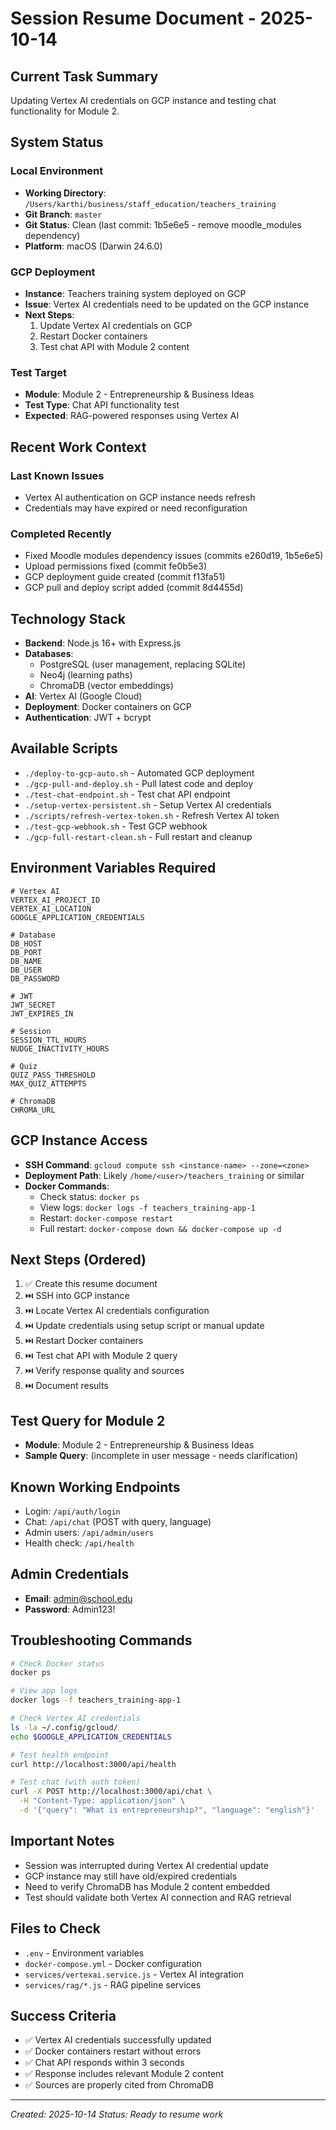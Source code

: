 # Session Resume Document - 2025-10-14

## Current Task Summary
Updating Vertex AI credentials on GCP instance and testing chat functionality for Module 2.

## System Status

### Local Environment
- **Working Directory**: `/Users/karthi/business/staff_education/teachers_training`
- **Git Branch**: `master`
- **Git Status**: Clean (last commit: 1b5e6e5 - remove moodle_modules dependency)
- **Platform**: macOS (Darwin 24.6.0)

### GCP Deployment
- **Instance**: Teachers training system deployed on GCP
- **Issue**: Vertex AI credentials need to be updated on the GCP instance
- **Next Steps**:
  1. Update Vertex AI credentials on GCP
  2. Restart Docker containers
  3. Test chat API with Module 2 content

### Test Target
- **Module**: Module 2 - Entrepreneurship & Business Ideas
- **Test Type**: Chat API functionality test
- **Expected**: RAG-powered responses using Vertex AI

## Recent Work Context

### Last Known Issues
- Vertex AI authentication on GCP instance needs refresh
- Credentials may have expired or need reconfiguration

### Completed Recently
- Fixed Moodle modules dependency issues (commits e260d19, 1b5e6e5)
- Upload permissions fixed (commit fe0b5e3)
- GCP deployment guide created (commit f13fa51)
- GCP pull and deploy script added (commit 8d4455d)

## Technology Stack
- **Backend**: Node.js 16+ with Express.js
- **Databases**:
  - PostgreSQL (user management, replacing SQLite)
  - Neo4j (learning paths)
  - ChromaDB (vector embeddings)
- **AI**: Vertex AI (Google Cloud)
- **Deployment**: Docker containers on GCP
- **Authentication**: JWT + bcrypt

## Available Scripts
- `./deploy-to-gcp-auto.sh` - Automated GCP deployment
- `./gcp-pull-and-deploy.sh` - Pull latest code and deploy
- `./test-chat-endpoint.sh` - Test chat API endpoint
- `./setup-vertex-persistent.sh` - Setup Vertex AI credentials
- `./scripts/refresh-vertex-token.sh` - Refresh Vertex AI token
- `./test-gcp-webhook.sh` - Test GCP webhook
- `./gcp-full-restart-clean.sh` - Full restart and cleanup

## Environment Variables Required
```env
# Vertex AI
VERTEX_AI_PROJECT_ID
VERTEX_AI_LOCATION
GOOGLE_APPLICATION_CREDENTIALS

# Database
DB_HOST
DB_PORT
DB_NAME
DB_USER
DB_PASSWORD

# JWT
JWT_SECRET
JWT_EXPIRES_IN

# Session
SESSION_TTL_HOURS
NUDGE_INACTIVITY_HOURS

# Quiz
QUIZ_PASS_THRESHOLD
MAX_QUIZ_ATTEMPTS

# ChromaDB
CHROMA_URL
```

## GCP Instance Access
- **SSH Command**: `gcloud compute ssh <instance-name> --zone=<zone>`
- **Deployment Path**: Likely `/home/<user>/teachers_training` or similar
- **Docker Commands**:
  - Check status: `docker ps`
  - View logs: `docker logs -f teachers_training-app-1`
  - Restart: `docker-compose restart`
  - Full restart: `docker-compose down && docker-compose up -d`

## Next Steps (Ordered)
1. ✅ Create this resume document
2. ⏭️ SSH into GCP instance
3. ⏭️ Locate Vertex AI credentials configuration
4. ⏭️ Update credentials using setup script or manual update
5. ⏭️ Restart Docker containers
6. ⏭️ Test chat API with Module 2 query
7. ⏭️ Verify response quality and sources
8. ⏭️ Document results

## Test Query for Module 2
- **Module**: Module 2 - Entrepreneurship & Business Ideas
- **Sample Query**: (incomplete in user message - needs clarification)

## Known Working Endpoints
- Login: `/api/auth/login`
- Chat: `/api/chat` (POST with query, language)
- Admin users: `/api/admin/users`
- Health check: `/api/health`

## Admin Credentials
- **Email**: admin@school.edu
- **Password**: Admin123!

## Troubleshooting Commands
```bash
# Check Docker status
docker ps

# View app logs
docker logs -f teachers_training-app-1

# Check Vertex AI credentials
ls -la ~/.config/gcloud/
echo $GOOGLE_APPLICATION_CREDENTIALS

# Test health endpoint
curl http://localhost:3000/api/health

# Test chat (with auth token)
curl -X POST http://localhost:3000/api/chat \
  -H "Content-Type: application/json" \
  -d '{"query": "What is entrepreneurship?", "language": "english"}'
```

## Important Notes
- Session was interrupted during Vertex AI credential update
- GCP instance may still have old/expired credentials
- Need to verify ChromaDB has Module 2 content embedded
- Test should validate both Vertex AI connection and RAG retrieval

## Files to Check
- `.env` - Environment variables
- `docker-compose.yml` - Docker configuration
- `services/vertexai.service.js` - Vertex AI integration
- `services/rag/*.js` - RAG pipeline services

## Success Criteria
- ✅ Vertex AI credentials successfully updated
- ✅ Docker containers restart without errors
- ✅ Chat API responds within 3 seconds
- ✅ Response includes relevant Module 2 content
- ✅ Sources are properly cited from ChromaDB

---
*Created: 2025-10-14*
*Status: Ready to resume work*
